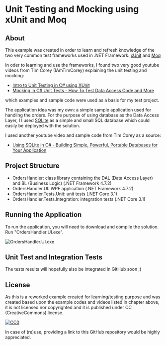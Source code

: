 # Unit Testing and Mocking using xUnit and Moq

## About
This example was created in order to learn and refresh knowledge of the two very common test frameworks used in .NET Framework: [xUnit](https://xunit.net/docs/getting-started/netfx/visual-studio) and [Moq](https://github.com/Moq/moq4/wiki/Quickstart)

In oder to learning and use the frameworks, I found two very good youtube videos from Tim Corey (IAmTimCorey) explaining the unit testing and mocking:
- [Intro to Unit Testing in C# using XUnit](https://www.youtube.com/watch?v=ub3P8c87cwk)
- [Mocking in C# Unit Tests - How To Test Data Access Code and More](https://www.youtube.com/watch?v=DwbYxP-etMY)

which examples and sample code were used as a basis for my test project.

The application idea was my own: a simple sample application used for handling the orders. For the purpose of using database as the Data Access Layer, I I used [SQLite](https://www.sqlite.org/index.html) as a simple and small SQL database which could easily be deployed with the solution.

I used another youtube video and sample code from Tim Corey as a source:
- [Using SQLite in C# - Building Simple, Powerful, Portable Databases for Your Application](https://www.youtube.com/watch?v=ayp3tHEkRc0)

## Project Structure
- OrdersHandler: class library containing the DAL (Data Access Layer) and BL (Business Logic) (.NET Framework 4.7.2)
- OrdersHandler.UI: WPF application (.NET Framework 4.7.2)
- OrdersHandler.Tests.Unit: unit tests (.NET Core 3.1)
- OrdersHandler.Tests.Integration: integration tests (.NET Core 3.1)

## Running the Application
To run the application, you will need to download and compile the solution. Run "OrdersHandler.UI.exe".

![OrdersHandler.UI.exe](https://raw.githubusercontent.com/zoran-bulic/dotnet-lab/UnitTestingAndMockingUsingXUnitAndMoq/master/images/demo.png)

## Unit Test and Integration Tests
The tests results will hopefully also be integrated in GitHub soon ;)

## License
As this is a reworked example created for learning/testing purpose and was created based upon the example codes and videos listed in chapter above, it is not licensed nor copyrighted and it is published under CC (CreativeCommons) license.

[![CC0](http://mirrors.creativecommons.org/presskit/buttons/88x31/svg/cc-zero.svg)](http://creativecommons.org/publicdomain/zero/1.0)

In case of (re)use, providing a link to this GitHub repository would be highly appreciated.
